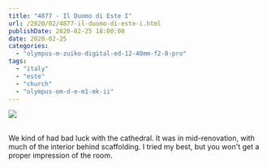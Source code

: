 ```yaml
---
title: "4877 - Il Duomo di Este I"
url: /2020/02/4877-il-duomo-di-este-i.html
publishDate: 2020-02-25 18:00:00
date: 2020-02-25
categories: 
  - "olympus-m-zuiko-digital-ed-12-40mm-f2-8-pro"
tags: 
  - "italy"
  - "este"
  - "church"
  - "olympus-om-d-e-m1-mk-ii"
---
```

<div class="container">
<div class="center"><a target="_blank" href="https://d25zfm9zpd7gm5.cloudfront.net/1200x1200/2018/20180512_163936_lr.jpg"><img class="webfeedsFeaturedVisual" src="https://d25zfm9zpd7gm5.cloudfront.net/0600x0600/2018/20180512_163936_lr.jpg" /></a></div>
</div>
<br />

We kind of had bad luck with the cathedral. It was in
mid-renovation, with much of the interior behind scaffolding. I
tried my best, but you won't get a proper impression of the room.